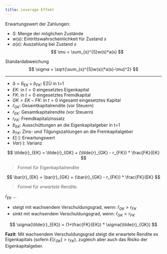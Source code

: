 ```yaml
---
title: Leverage Effekt
---
```

Erwartungswert der Zahlungen:
- $S$: Menge der möglichen Zustände
- $w(s)$: Eintrittswahrscheinlichkeit für Zustand $s$
- $a(s)$: Auszahlung bei Zustand $s$
$$
\mu = \sum_{s}^{S}w(s)*a(s)
$$

Standardabweichung
$$
\sigma = \sqrt{\sum_{s}^{S}w(s)(*a(s)-\mu)^2}
$$

---

- $\tilde{a} = \tilde{b}_{EK}+b_{FK}$: EZÜ in t=1
- $EK$: in $t=0$ eingesetztes Eigenkapital
- $FK$: in $t=0$ eingesetztes Fremdkapital
- $GK = EK-FK$: in $t=0$ ingesamt eingesetztes Kapital
- $\tilde{r}_{GK}$: Gesamtkapitalrendite (vor Steuern)
- $\tilde{r}_{EK}$: Gesamtkapitalrendite (vor Steuern)
- $r_{FK}$: Fremdkapitalzinssatz
- $\tilde{b}_{EK}$: Ausschüttungen an die Eigenkapitalgeber in t=1
- $b_{FK}$: Zins- und Tilgungszahlungen an die Fremkapitalgeber
- $E[\cdot]$: Erwartungswert
- $Var(\cdot)$: Varianz

$$
\tilde{r}_{EK} = \tilde{r}_{GK} + (\tilde{r}_{GK} - r_{FK}) * \frac{FK}{EK}
$$
> Formel für Eigenkapitalrendite

$$
\bar{r}_{EK} = \bar{r}_{GK} + (\bar{r}_{GK} - r_{FK}) * \frac{FK}{EK}
$$
> Formel für _erwartete_ Rendite.

$\bar{r}_{EK}$ ...
- steigt mit wachsendem Verschuldungsgrad, wenn: $\bar{r}_{GK} \gt r_{FK}$
- sinkt mit wachsendem Verschuldungsgrad, wenn: $\bar{r}_{GK} \lt r_{FK}$

$$
\sigma(\tilde{r}_{EK}) = (1+\frac{FK}{EK}) * \sigma(\tilde{r}_{GK})
$$

**Fazit**: Mit wachsendem Verschuldungsgrad steigt die erwartete Rendite es Eigenkapitals (sofern $E[r_{GK}] \gt r_{FK}$), zugleich aber auch das Risiko der Eigenkapitalgeber.
